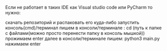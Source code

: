 Если не работает в таких IDE как Visual studio code или PyCharm то нужно:

  скачать репозиторий и распаковать его куда-либо
  запустить консоль(cmd)/терминал
  пишем в консоли/терминале : cd (путь к папке с файлами(можно просто перенести папку в консоль мышкой))
  прожимаем enter
  далее в консоли/терминале пишем: python3 main.py
  нажимаем enter

